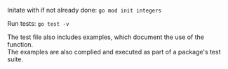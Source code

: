 Initate with if not already done: `go mod init integers` 

Run tests: `go test -v`

The test file also includes examples, which document the use of the function.  
The examples are also complied and executed as part of a package's test suite.